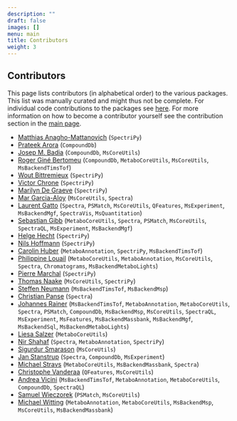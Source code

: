 ```yaml
---
description: ""
draft: false
images: []
menu: main
title: Contributors
weight: 3
---
```


## Contributors

This page lists contributors (in alphabetical order) to the various
packages. This list was manually curated and might thus not be complete. For
individual code contributions to the packages see
[here](https://rformassspectrometry.r-universe.dev/ui#contributors). For more
information on how to become a contributor yourself see the contribution section
in the [main page](https://www.rformassspectrometry.org/).

- [Matthias Anagho-Mattanovich](https://github.com/mmattano) (`SpectriPy`)
- [Prateek Arora](https://github.com/pratarora) (`CompoundDb`)
- [Josep M. Badia](https://github.com/jmbadia) (`CompoundDb`, `MsCoreUtils`)
- [Roger Giné Bertomeu](https://github.com/RogerGinBer) (`CompoundDb`,
  `MetaboCoreUtils`, `MsCoreUtils`, `MsBackendTimsTof`)
- [Wout Bittremieux](https://github.com/bittremieux) (`SpectriPy`)
- [Victor Chrone](https://github.com/guldchrone) (`SpectriPy`)
- [Marilyn De Graeve](https://github.com/mdgrv) (`SpectriPy`)
- [Mar Garcia-Aloy](https://github.com/mar-garcia) (`MsCoreUtils`, `Spectra`)
- [Laurent Gatto](https://github.com/lgatto) (`Spectra`, `PSMatch`,
  `MsCoreUtils`, `QFeatures`, `MsExperiment`, `MsBackendMgf`, `SpectraVis`,
  `MsQuantitation`)
- [Sebastian Gibb](https://github.com/sgibb) (`MetaboCoreUtils`, `Spectra`,
  `PSMatch`, `MsCoreUtils`, `SpectraQL`, `MsExperiment`, `MsBackendMgf`)
- [Helge Hecht](https://github.com/hechth) (`SpectriPy`)
- [Nils Hoffmann](https://github.com/nilshoffmann) (`SpectriPy`)
- [Carolin Huber](https://github.com/chufz) (`MetaboAnnotation`, `SpectriPy`,
  `MsBackendTimsTof`)
- [Philippine Louail](https://github.com/philouail) (`MetaboCoreUtils`,
  `MetaboAnnotation`, `MsCoreUtils`, `Spectra`, `Chromatograms`,
  `MsBackendMetaboLights`)
- [Pierre Marchal](https://github.com/PiMarchal) (`SpectriPy`)
- [Thomas Naake](https://github.com/tnaake) (`MsCoreUtils`, `SpectriPy`)
- [Steffen Neumann](https://github.com/sneumann) (`MsBackendTimsTof`,
  `MsBackendMsp`)
- [Christian Panse](https://github.com/cpanse) (`Spectra`)
- [Johannes Rainer](https://github.com/jorainer) (`MsBackendTimsTof`,
  `MetaboAnnotation`, `MetaboCoreUtils`, `Spectra`, `PSMatch`, `CompoundDb`,
  `MsBackendMsp`, `MsCoreUtils`, `SpectraQL`, `MsExperiment`, `MsFeatures`,
  `MsBackendMassbank`, `MsBackendMgf`, `MsBackendSql`, `MsBackendMetaboLights`)
- [Liesa Salzer](https://github.com/LiesaSalzer) (`MetaboCoreUtils`)
- [Nir Shahaf](https://github.com/aharonilab) (`Spectra`, `MetaboAnnotation`, 
  `SpectriPy`)
- [Sigurdur Smarason](https://github.com/SiggiSmara) (`MsCoreUtils`)
- [Jan Stanstrup](https://github.com/stanstrup) (`Spectra`, `CompoundDb`,
  `MsExperiment`)
- [Michael Stravs](https://github.com/meowcat/) (`MetaboCoreUtils`,
  `MsBackendMassbank`, `Spectra`)
- [Christophe Vanderaa](https://github.com/cvanderaa) (`QFeatures`,
  `MsCoreUtils`)
- [Andrea Vicini](https://github.com/andreavicini) (`MsBackendTimsTof`,
  `MetaboAnnotation`, `MetaboCoreUtils`, `CompoundDb`, `SpectraQL`)
- [Samuel Wieczorek](https://github.com/samWieczorek) (`PSMatch`, `MsCoreUtils`)
- [Michael Witting](https://github.com/michaelwitting/) (`MetaboAnnotation`,
  `MetaboCoreUtils`, `MsBackendMsp`, `MsCoreUtils`, `MsBackendMassbank`)
